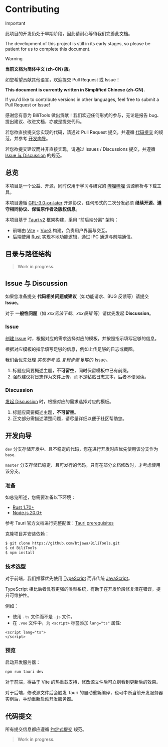 # Contributing

> [!IMPORTANT]
> 此项目的开发仍处于早期阶段，因此请耐心等待我们完善此文档。
>
> The development of this project is still in its early stages, so please be patient for us to complete this document.

> [!WARNING] 
> **当前文档为简体中文 (zh-CN) 版。**
> 
> 如您希望贡献其他语言，欢迎提交 Pull Request 或 Issue！
>
> **This document is currently written in Simplified Chinese (zh-CN).**
> 
> If you'd like to contribute versions in other languages, feel free to submit a Pull Request or Issue!

感谢您有意为 BiliTools 做出贡献！我们欢迎任何形式的参与，无论是报告 bug、提出建议、改进文档，亦或是提交代码。

若您欲直接提交您实现的代码，请通过 Pull Request 提交，并遵循 [代码提交](#代码提交) 的规范，并参考 [开发向导](#开发向导)。

若您欲提交建议而并非直接实现，请通过 Issues / Discussions 提交，并遵循 [Issue 与 Discussion](#issue-与-discussion) 的规范。

## 总览

本项目是一个公益、开源，同时仅用于学习与研究的 [哔哩哔哩](https://www.bilibili.com) 资源解析与下载工具。

本项目遵循 [GPL-3.0-or-later](/LICENSE) 开源协议，任何形式的二次分发必须 **继续开源、遵守相同协议、保留原作者及版权信息**。

本项目基于 [Tauri v2](https://v2.tauri.app) 框架构建，采用 “前后端分离” 架构：
- 前端由 [Vite](https://vitejs.dev/) + [Vue3](https://vuejs.org/) 构建，负责用户界面与交互。
- 后端使用 [Rust](https://www.rust-lang.org/) 实现本地功能逻辑，通过 IPC 通道与前端通信。

## 目录与路径结构

> Work in progress.

## Issue 与 Discussion

如果您准备提交 **代码相关问题或建议**（如功能请求、BUG 反馈等）请提交 **Issue**。

对于 **一般性问题**（如 *xxx无法下载*、*xxx报错* 等）请优先发起 **Discussion**。

### Issue

[创建 Issue](https://github.com/btjawa/BiliTools/issues/new/choose) 时，根据对应的需求选择对应的模板，并按照指示填写足够的信息。

根据对应模板的指示填写足够的信息，例如上传足够的日志或截图。

我们会优先处理 *实现参考* 或 *复现步骤* 足够的 Issue。

1. 标题应简要概述主题，**不可留空**，同时保留模板中已有前缀。
2. 强烈建议将日志作为文件上传，而不是粘贴日志文本，后者不便阅读。

### Discussion

[发起 Discussion](https://github.com/btjawa/BiliTools/discussions/new/choose) 时，根据对应的需求选择对应的模板。

1. 标题应简要概述主题，**不可留空**。
2. 正文部分需描述清楚问题，请尽量详细以便于社区帮助您。

## 开发向导

`dev` 分支存储开发中、且不稳定的代码，您在进行开发时应优先使用该分支作为 `base`.

`master` 分支存储已稳定、且可发行的代码，只有在部分文档修改时，才考虑使用该分支。

### 准备

如总览所述，您需要准备以下环境：

- [Rust 1.70+](https://www.rust-lang.org/tools/install)
- [Node.js 20.0+](https://nodejs.org/en/download)

参考 Tauri 官方文档进行完整配置：[Tauri prerequisites](https://v2.tauri.app/start/prerequisites/)

克隆项目并安装依赖：

```bash
$ git clone https://github.com/btjawa/BiliTools.git
$ cd BiliTools
$ npm install
```

### 技术选型

对于前端，我们推荐优先使用 [TypeScript](https://www.typescriptlang.org/) 而非传统 [JavaScript](https://developer.mozilla.org/en-US/docs/Web/JavaScript)。

TypeScript 相比后者具有更强的类型系统，有助于在开发阶段修复潜在错误，提升可维护性。

例如：

- 使用 `.ts` 文件而不是 `.js` 文件。
- 在 `.vue` 文件中，为 `<script>` 标签添加 `lang="ts"` 属性:
```vue
<script lang="ts">
</script>
```

### 预览

启动开发服务器：

```bash
npm run tauri dev
```

对于前端，得益于 Vite 的热重载支持，修改源文件后可立刻看到更新后的效果。

对于后端，修改源文件后会触发 Tauri 的自动重新编译，也可中断当前开发服务器实例后，手动重新启动开发服务器。

## 代码提交

所有提交信息都应遵循 [约定式提交](https://www.conventionalcommits.org/zh-hans/v1.0.0/) 规范。

> Work in progress.